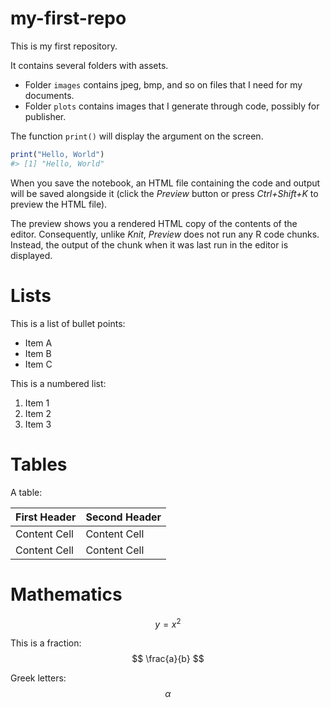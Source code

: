 
<!-- README.md is generated from README.Rmd. Please edit that file -->

# my-first-repo

<!-- badges: start -->
<!-- badges: end -->

This is my first repository.

It contains several folders with assets.

- Folder `images` contains jpeg, bmp, and so on files that I need for my
  documents.
- Folder `plots` contains images that I generate through code, possibly
  for publisher.

The function `print()` will display the argument on the screen.

``` r
print("Hello, World")
#> [1] "Hello, World"
```

When you save the notebook, an HTML file containing the code and output
will be saved alongside it (click the *Preview* button or press
*Ctrl+Shift+K* to preview the HTML file).

The preview shows you a rendered HTML copy of the contents of the
editor. Consequently, unlike *Knit*, *Preview* does not run any R code
chunks. Instead, the output of the chunk when it was last run in the
editor is displayed.

# Lists

This is a list of bullet points:

- Item A
- Item B
- Item C

This is a numbered list:

1.  Item 1
2.  Item 2
3.  Item 3

# Tables

A table:

| First Header | Second Header |
|--------------|---------------|
| Content Cell | Content Cell  |
| Content Cell | Content Cell  |

# Mathematics

$$
y = x^2
$$

This is a fraction: $$
\frac{a}{b}
$$

Greek letters: $$
\alpha
$$
